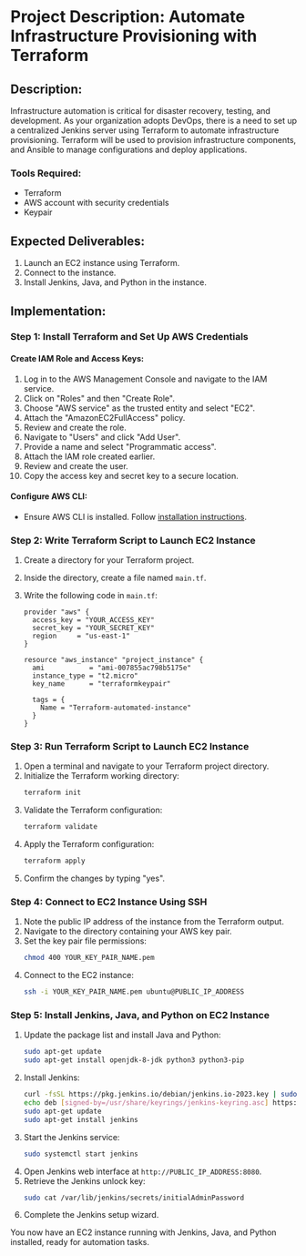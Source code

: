 # Project Description: Automate Infrastructure Provisioning with Terraform

## Description:
Infrastructure automation is critical for disaster recovery, testing, and development. As your organization adopts DevOps, there is a need to set up a centralized Jenkins server using Terraform to automate infrastructure provisioning. Terraform will be used to provision infrastructure components, and Ansible to manage configurations and deploy applications.

### Tools Required:
- Terraform
- AWS account with security credentials
- Keypair

## Expected Deliverables:
1. Launch an EC2 instance using Terraform.
2. Connect to the instance.
3. Install Jenkins, Java, and Python in the instance.

## Implementation:

### Step 1: Install Terraform and Set Up AWS Credentials

#### Create IAM Role and Access Keys:
1. Log in to the AWS Management Console and navigate to the IAM service.
2. Click on "Roles" and then "Create Role".
3. Choose "AWS service" as the trusted entity and select "EC2".
4. Attach the "AmazonEC2FullAccess" policy.
5. Review and create the role.
6. Navigate to "Users" and click "Add User".
7. Provide a name and select "Programmatic access".
8. Attach the IAM role created earlier.
9. Review and create the user.
10. Copy the access key and secret key to a secure location.

#### Configure AWS CLI:
- Ensure AWS CLI is installed. Follow [installation instructions](https://aws.amazon.com/cli/).

### Step 2: Write Terraform Script to Launch EC2 Instance
1. Create a directory for your Terraform project.
2. Inside the directory, create a file named `main.tf`.
3. Write the following code in `main.tf`:

    ```hcl
    provider "aws" {
      access_key = "YOUR_ACCESS_KEY"
      secret_key = "YOUR_SECRET_KEY"
      region     = "us-east-1"
    }

    resource "aws_instance" "project_instance" {
      ami           = "ami-007855ac798b5175e"
      instance_type = "t2.micro"
      key_name      = "terraformkeypair"

      tags = {
        Name = "Terraform-automated-instance"
      }
    }
    ```

### Step 3: Run Terraform Script to Launch EC2 Instance
1. Open a terminal and navigate to your Terraform project directory.
2. Initialize the Terraform working directory:
    ```sh
    terraform init
    ```
3. Validate the Terraform configuration:
    ```sh
    terraform validate
    ```
4. Apply the Terraform configuration:
    ```sh
    terraform apply
    ```
5. Confirm the changes by typing "yes".

### Step 4: Connect to EC2 Instance Using SSH
1. Note the public IP address of the instance from the Terraform output.
2. Navigate to the directory containing your AWS key pair.
3. Set the key pair file permissions:
    ```sh
    chmod 400 YOUR_KEY_PAIR_NAME.pem
    ```
4. Connect to the EC2 instance:
    ```sh
    ssh -i YOUR_KEY_PAIR_NAME.pem ubuntu@PUBLIC_IP_ADDRESS
    ```

### Step 5: Install Jenkins, Java, and Python on EC2 Instance
1. Update the package list and install Java and Python:
    ```sh
    sudo apt-get update
    sudo apt-get install openjdk-8-jdk python3 python3-pip
    ```
2. Install Jenkins:
    ```sh
    curl -fsSL https://pkg.jenkins.io/debian/jenkins.io-2023.key | sudo tee /usr/share/keyrings/jenkins-keyring.asc > /dev/null
    echo deb [signed-by=/usr/share/keyrings/jenkins-keyring.asc] https://pkg.jenkins.io/debian binary/ | sudo tee /etc/apt/sources.list.d/jenkins.list > /dev/null
    sudo apt-get update
    sudo apt-get install jenkins
    ```
3. Start the Jenkins service:
    ```sh
    sudo systemctl start jenkins
    ```
4. Open Jenkins web interface at `http://PUBLIC_IP_ADDRESS:8080`.
5. Retrieve the Jenkins unlock key:
    ```sh
    sudo cat /var/lib/jenkins/secrets/initialAdminPassword
    ```
6. Complete the Jenkins setup wizard.

You now have an EC2 instance running with Jenkins, Java, and Python installed, ready for automation tasks.
